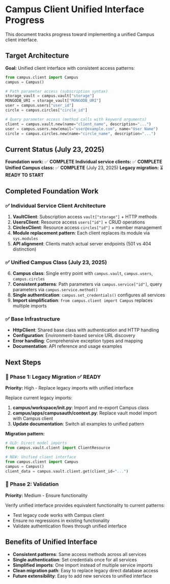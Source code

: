 # Campus Client Unified Interface Progress

This document tracks progress toward implementing a unified Campus client interface.

## Target Architecture

**Goal:** Unified client interface with consistent access patterns:

```python
from campus.client import Campus
campus = Campus()

# Path parameter access (subscription syntax)
storage_vault = campus.vault["storage"]
MONGODB_URI = storage_vault["MONGODB_URI"]
user = campus.users["user_id"]
circle = campus.circles["circle_id"]

# Query parameter access (method calls with keyword arguments)
client = campus.vault.new(name="client_name", description="...")
user = campus.users.new(email="user@example.com", name="User Name")
circle = campus.circles.new(name="circle_name", description="...")
```

## Current Status (July 23, 2025)

**Foundation work:** ✅ **COMPLETE**
**Individual service clients:** ✅ **COMPLETE** 
**Unified Campus class:** ✅ **COMPLETE** (July 23, 2025)
**Legacy migration:** ⏳ **READY TO START**

## Completed Foundation Work

### ✅ Individual Service Client Architecture
1. **VaultClient**: Subscription access `vault["storage"]` + HTTP methods
2. **UsersClient**: Resource access `users["id"]` + CRUD operations  
3. **CirclesClient**: Resource access `circles["id"]` + member management
4. **Module replacement pattern**: Each client replaces its module via `sys.modules`
5. **API alignment**: Clients match actual server endpoints (501 vs 404 distinction)

### ✅ Unified Campus Class (July 23, 2025)
6. **Campus class**: Single entry point with `campus.vault`, `campus.users`, `campus.circles`
7. **Consistent patterns**: Path parameters via `campus.service["id"]`, query parameters via `campus.service.method()`
8. **Single authentication**: `campus.set_credentials()` configures all services
9. **Import simplification**: `from campus.client import Campus` replaces multiple imports

### ✅ Base Infrastructure
- **HttpClient**: Shared base class with authentication and HTTP handling
- **Configuration**: Environment-based service URL discovery
- **Error handling**: Comprehensive exception types and mapping
- **Documentation**: API reference and usage examples

## Next Steps

### 🎯 **Phase 1: Legacy Migration** ✅ **READY**
**Priority:** High - Replace legacy imports with unified interface

Replace current legacy imports:
1. **campus/workspace/__init__.py**: Import and re-export Campus class
2. **campus/apps/campusauth/context.py**: Replace vault model import with Campus client
3. **Update documentation**: Switch all examples to unified pattern

**Migration pattern:**
```python
# OLD: Direct model imports
from campus.vault.client import ClientResource

# NEW: Unified client interface  
from campus.client import Campus
campus = Campus()
client_data = campus.vault.client.get(client_id="...")
```

### 🧪 **Phase 2: Validation**
**Priority:** Medium - Ensure functionality 

Verify unified interface provides equivalent functionality to current patterns:
- Test legacy code works with Campus client
- Ensure no regressions in existing functionality  
- Validate authentication flows through unified interface

## Benefits of Unified Interface

- **Consistent patterns**: Same access methods across all services
- **Single authentication**: Set credentials once for all services  
- **Simplified imports**: One import instead of multiple service imports
- **Clean migration path**: Easy to replace legacy direct database access
- **Future extensibility**: Easy to add new services to unified interface
